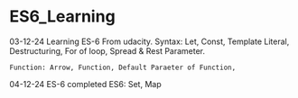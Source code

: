 # ES6_Learning

03-12-24
Learning ES-6 From udacity.
	Syntax: Let, Const, Template Literal, Destructuring, For of loop, Spread & Rest Parameter.
	
	Function: Arrow, Function, Default Paraeter of Function, 


04-12-24
ES-6 completed
	ES6: Set, Map